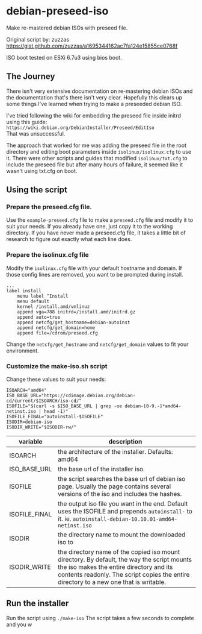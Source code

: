 # debian-preseed-iso
Make re-mastered debian ISOs with preseed file.

Original script by: zuzzas \
https://gist.github.com/zuzzas/a1695344162ac7fa124e15855ce0768f

ISO boot tested on ESXi 6.7u3 using bios boot.

## The Journey
There isn't very extensive documentation on re-mastering debian ISOs and the documentation that's there isn't very clear. Hopefully this clears up some things I've learned when trying to make a preseeded debian ISO.

I've tried following the wiki for embedding the preseed file inside initrd using this guide: `https://wiki.debian.org/DebianInstaller/Preseed/EditIso`\
That was unsuccessful.

The approach that worked for me was adding the preseed file in the root directory and editing boot parameters inside `isolinux/isolinux.cfg` to use it.
There were other scripts and guides that modified `isolinux/txt.cfg` to include the preseed file but after many hours of failure, it seemed like it wasn't using txt.cfg on boot.

## Using the script
### Prepare the preseed.cfg file.
Use the `example-preseed.cfg` file to make a `preseed.cfg` file and modify it to suit your needs. If you already have one, just copy it to the working directory. If you have never made a preseed.cfg file, it takes a little bit of research to figure out exactly what each line does.

### Prepare the isolinux.cfg file
Modify the `isolinux.cfg` file with your default hostname and domain. If those config lines are removed, you want to be prompted during install.
```
...
label install
    menu label ^Install
    menu default
    kernel /install.amd/vmlinuz
    append vga=788 initrd=/install.amd/initrd.gz
    append auto=true
    append netcfg/get_hostname=debian-autoinst
    append netcfg/get_domain=home
    append file=/cdrom/preseed.cfg
```
Change the `netcfg/get_hostname` and `netcfg/get_domain` values to fit your environment.

### Customize the make-iso.sh script
Change these values to suit your needs:
```
ISOARCH="amd64"
ISO_BASE_URL="https://cdimage.debian.org/debian-cd/current/$ISOARCH/iso-cd/"
ISOFILE="$(curl -s $ISO_BASE_URL | grep -oe debian-[0-9.-]*amd64-netinst.iso | head -1)"
ISOFILE_FINAL="autoinstall-$ISOFILE"
ISODIR=debian-iso
ISODIR_WRITE="$ISODIR-rw/"
```
| variable | description |
| --- | --- |
| ISOARCH | the architecture of the installer. Defaults: amd64
| ISO_BASE_URL | the base url of the installer iso. 
| ISOFILE | the script searches the base url of debian iso page. Usually the page contains several versions of the iso and includes the hashes.
| ISOFILE_FINAL | the output iso file you want in the end. Default uses the ISOFILE and prepends `autoinstall-` to it. ie. `autoinstall-debian-10.10.01-amd64-netinst.iso`
| ISODIR | the directory name to mount the downloaded iso to
| ISODIR_WRITE | the directory name of the copied iso mount directory. By default, the way the script mounts the iso makes the entire directory and its contents readonly. The script copies the entire directory to a new one that is writable.

## Run the installer
Run the script using 
```./make-iso```
The script takes a few seconds to complete and you w
